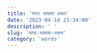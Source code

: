 ```yaml
---
title: 'मगर भाषामा वचन'
date: '2023-04-14 23:34:00'
description: ' '
slug: 'मगर-भाषामा-वचन'
category: 'words'
---
```

